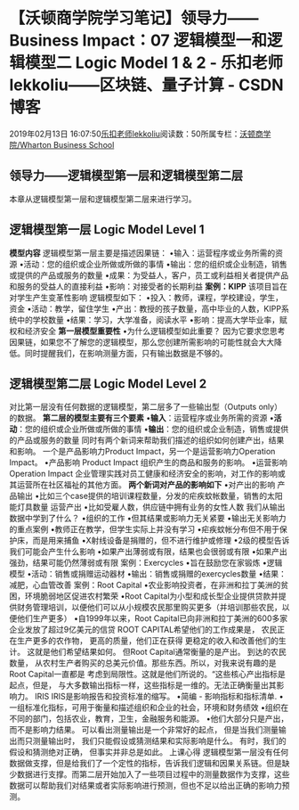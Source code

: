 
# 【沃顿商学院学习笔记】领导力——Business Impact：07 逻辑模型一和逻辑模型二 Logic Model 1 & 2 - 乐扣老师lekkoliu——区块链、量子计算 - CSDN博客

2019年02月13日 16:07:50[乐扣老师lekkoliu](https://me.csdn.net/lsttoy)阅读数：50所属专栏：[沃顿商学院/Wharton Business School](https://blog.csdn.net/column/details/33347.html)



## 领导力——逻辑模型第一层和逻辑模型第二层
本章从逻辑模型第一层和逻辑模型第二层来进行学习。
## 逻辑模型第一层 Logic Model Level 1
**模型内容**
逻辑模型第一层主要是描述因果链：
•输入：运营程序或业务所需的资源
•活动：您的组织或企业所做或所做的事情
•输出：您的组织或企业制造，销售或提供的产品或服务的数量
•成果：为受益人，客户，员工或利益相关者提供产品和服务的受益人的直接利益
•影响：对接受者的长期利益
**案例：KIPP**
该项目旨在对学生产生变革性影响
逻辑模型如下：
•投入：教师，课程，学校建设，学生，资金
•活动：教学，留住学生
•产出：教授的孩子数量，高中毕业的人数，KIPP系统中的学校数量
•结果：学习，大学准备，阅读水平
•影响：提高大学毕业率，赋权和经济安全
**第一层模型重要性**
•为什么逻辑模型如此重要？
因为它要求您思考因果链，如果您不了解您的逻辑模型，那么您创建所需影响的可能性就会大大降低。同时提醒我们，在影响测量方面，只有输出数据是不够的。
## 逻辑模型第二层 Logic Model Level 2
对比第一层没有任何数据的逻辑模型，第二层多了一些输出型（Outputs only）的数据。
**第二层的模型主要有三个要素**
•**输入**：运营程序或业务所需的资源
•**活动**：您的组织或企业所做或所做的事情
•**输出**：您的组织或企业制造，销售或提供的产品或服务的数量
同时有两个新词来帮助我们描述的组织如何创建产出，结果和影响。
一个是产品影响力Product Impact，另一个是运营影响力Operation Impact。
•产品影响 Product Impact
组织产生的商品和服务的影响。
•运营影响 Operation Impact
企业管理实践对员工健康和经济安全的影响，对工作的影响或其运营所在社区福祉的其他方面。
**两个新词对产品的影响如下**
•对产出的影响
产品输出
•比如三个case提供的培训课程数量，分发的疟疾蚊帐数量，销售的太阳能灯具数量
运营产出
•比如受雇人数，供应链中拥有业务的女性人数
我们从输出数据中学到了什么？
•组织的工作
•但其结果或影响力无关紧要
•输出无关影响力的重点案例
•教师正在教学，但学生实际上并没有学习
•疟疾蚊帐分布但不用于保护床，而是用来捕鱼
•X射线设备是捐赠的，但不进行维护或修理
•2级的模型告诉我们可能会产生什么影响
•如果产出薄弱或有限，结果也会很弱或有限
•如果产出强劲，结果可能仍然薄弱或有限
案例：Exercycles
•旨在鼓励您在家锻炼
•逻辑模型
•活动：销售或捐赠运动器材
•输出：销售或捐赠的exercycles数量
•结果：减肥，心血管改善
案例：Root Capital
•农业影响投资者，在非洲和拉丁美洲的贫困，环境脆弱地区促进农村繁荣
•Root Capital为小型和成长型企业提供贷款并提供财务管理培训，以便他们可以从小规模农民那里购买更多（并培训那些农民，以便他们生产更多）
•自1999年以来，Root Capital已向非洲和拉丁美洲的600多家企业发放了超过9亿美元的信贷
ROOT CAPITAL希望他们的工作成果是， 农民正在生产更多的农作物， 更高的质量，他们正在获得 更稳定的收入和改善他们的生计。 这就是他们希望结果如何。 但Root Capital通常衡量的是产出。 到达的农民数量， 从农村生产者购买的总美元价值。那些东西。所以，对我来说有趣的是Root Capital一直都是 考虑到局限性。这就是他们所说的。“这些核心产出指标是起点，但是， 与大多数输出​​指标一样，这些指标是一维的。无法正确衡量出其影响力。
IRIS
IRIS是影响报告和投资标准的缩写。
•简编 - 影响指标和指标清单.
•一组标准化指标，可用于衡量和描述组织和企业的社会，环境和财务绩效
•组织在不同的部门，包括农业，教育，卫生，金融服务和能源。
•他们大部分只是产出，而不是影响力结果。
可以看出测量输出是一个非常好的起点， 但是当我们测量输出而只测量输出时， 我们只能假设或猜测结果和实际影响是什么。 有时，我们的假设和猜测绝对正确， 但事实并非总是如此。
上课心得
逻辑模型第一层没有任何数据做支撑，但是给我们了一个定性的指标，告诉我们逻辑和因果关系链。但是缺少数据进行支撑。而第二层开始加入了一些项目过程中的测量数据作为支撑，这些数据可以帮助我们对结果或者实际影响进行预测，但也不足以给出正确的影响力预测。

